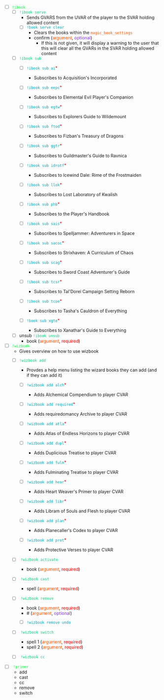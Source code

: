 <style>
    .level3 {
        color: #00A7BA;
    }
    .level2 {
        color: #00D37B;
    }
    .level1 {
        color: #00FF3C;
    }
    .svar {
        color: #ff5500;
    }
    .optional {
        color: #8236f5;
    }
    .argument {
        color: #ff5500;
    }
    .required {
        color: #ff0000;
    }
</style>


- [ ] <span class="level1">`!ibook`</span>
    - [ ] <span class="level2">`!ibook serve`</span>
        - Sends GVARS from the UVAR of the player to the SVAR holding allowed content
        - [ ] <span class="level3">`!book serve clear`</span>
            - Clears the books within the <span class="svar">`magic_book_settings`</svar>
            - confirm (<span class="argument">argument</span>, <span class="optional">optional</span>)
                - If this is not given, it will display a warning to the user that this will clear all the GVARs in the SVAR holding allowed content

    - [ ] <span class="level2">`!ibook sub`
        - [ ] <span class="level3">`!ibook sub ai`</span><span class="required">*
            - Subscribes to Acquisition's Incorporated

        - [ ] <span class="level3">`!ibook sub eepc`</span><span class="required">*
            - Subscribes to Elemental Evil Player's Companion


        - [ ] <span class="level3">`!ibook sub egtw`</span><span class="required">*
            - Subscribes to Explorers Guide to Wildemount


        - [ ] <span class="level3">`!ibook sub ftod`</span><span class="required">*
            - Subscribes to Fizban's Treasury of Dragons


        - [ ] <span class="level3">`!ibook sub ggtr`</span><span class="required">*
            - Subscribes to Guildmaster's Guide to Ravnica


        - [ ] <span class="level3">`!ibook sub idrotf`</span><span class="required">*
            - Subscribes to Icewind Dale: Rime of the Frostmaiden


        - [ ] <span class="level3">`!ibook sub llok`</span><span class="required">*
            - Subscribes to Lost Laboratory of Kwalish


        - [ ] <span class="level3">`!ibook sub phb`</span><span class="required">*
            - Subscribes to the Player's Handbook


        - [ ] <span class="level3">`!ibook sub sais`</span><span class="required">*
            - Subscribes to Spelljammer: Adventurers in Space


        - [ ] <span class="level3">`!ibook sub sacoc`</span><span class="required">*
            - Subscribes to Strixhaven: A Curriculum of Chaos


        - [ ] <span class="level3">`!ibook sub scag`</span><span class="required">*
            - Subscribes to Sword Coast Adventurer's Guide


        - [ ] <span class="level3">`!ibook sub tcsr`</span><span class="required">*
            - Subscribes to Tal'Dorei Campaign Setting Reborn


        - [ ] <span class="level3">`!ibook sub tcoe`</span><span class="required">*
            - Subscribes to Tasha's Cauldron of Everything


        - [ ] <span class="level3">`!book sub xgte`</span><span class="required">*
            - Subscribes to Xanathar's Guide to Everything


    -  [ ] unsub <span class="level2">`!ibook unsub`
        -  book (<span class="argument">argument</span>, <span class="required">required</span>)

- [ ] <span class="level1">`!wizbook`
    - Gives overview on how to use wizbook
    - [ ] <span class="level2">`!wizbook add`
        - Provdes a help menu listing the wizard books they can add (and if they can add it)
        - [ ] <span class="level3">`!wizbook add alch`</span><span class="required">*
            - Adds Alchemical Compendium to player CVAR


        - [ ] <span class="level3">`!wizbook add required`</span><span class="required">*
            - Adds requiredomancy Archive to player CVAR


        - [ ] <span class="level3">`!wizbook add atla`</span><span class="required">*
            - Adds Atlas of Endless Horizons to player CVAR


        - [ ] <span class="level3">`!wizbook add dupl`</span><span class="required">*
            - Adds Duplicious Treatise to player CVAR


        - [ ] <span class="level3">`!wizbook add fulm`</span><span class="required">*
            - Adds Fulminating Treatise to player CVAR


        - [ ] <span class="level3">`!wizbook add hear`</span><span class="required">*
            - Adds Heart Weaver's Primer to player CVAR


        - [ ] <span class="level3">`!wizbook add libr`</span><span class="required">*
            - Adds Libram of Souls and Flesh to player CVAR


        - [ ] <span class="level3">`!wizbook add plan`</span><span class="required">*
            - Adds Planecaller's Codex to player CVAR


        - [ ] <span class="level3">`!wizbook add prot`</span><span class="required">*
            - Adds Protective Verses to player CVAR


    - [ ] <span class="level2"> `!wizbook activate`
        - book (<span class="argument">argument</span>, <span class="required">required</span>)


    - [ ] <span class="level2"> `!wizbook cast`
        - spell (<span class="argument">argument</span>, <span class="required">required</span>)


    - [ ] <span class="level2"> `!wizbook remove`

        - book (<span class="argument">argument</span>, <span class="required">required</span>)
        - \# (<span class="argument">argument</span>, <span class="optional">optional</span>)
  

        - [ ] <span class="level3">`!wizbook remove undo`


    - [ ] <span class="level2"> `!wizbook switch`
        - spell 1 (<span class="argument">argument</span>, <span class="required">required</span>)
        - spell 2 (<span class="argument">argument</span>, <span class="required">required</span>)


    - [ ] <span class="level2"> `!wizbook cc`


- [ ] <span class="level1"> `!primer`
    - add
    - cast
    - cc
    - remove
    - switch


